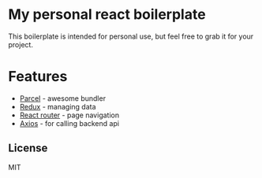 # My personal react boilerplate

This boilerplate is intended for personal use, but feel free to grab it for your project.

# Features

  - [Parcel] - awesome bundler
  - [Redux] - managing data
  - [React router] - page navigation
  - [Axios] - for calling backend api

License
----

MIT

[//]: # (These are reference links used in the body of this note and get stripped out when the markdown processor does its job. There is no need to format nicely because it shouldn't be seen. Thanks SO - http://stackoverflow.com/questions/4823468/store-comments-in-markdown-syntax)


[Axios]: <https://github.com/axios/axios>
[React Router]: <https://github.com/ReactTraining/react-router>
[Parcel]: <https://parceljs.org/>
[Redux]: <https://redux.js.org/>